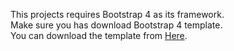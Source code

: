 This projects requires Bootstrap 4 as its framework.<br />
Make sure you has download Bootstrap 4 template.<br />
You can download the template from [Here](https://github.com/michaeltantowen/Bootstrap-Template).
